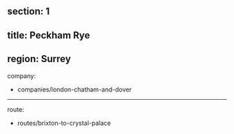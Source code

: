 section: 1
----
title: Peckham Rye
----
region: Surrey
----
company:
- companies/london-chatham-and-dover
----
route:
- routes/brixton-to-crystal-palace
